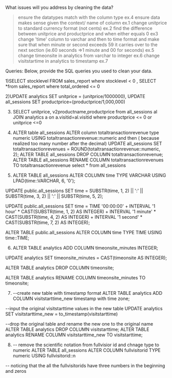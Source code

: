 What issues will you address by cleaning the data?
> ensure the datatypes match with the column type ex.4
> ensure data makes sense given the context/ name of column ex.1
> change unitprice to standard currency format (not cents) ex.2
> find the difference between unitprice and productprice and when either equals 0 ex3
> change 'time' column to varchar and then to time format and make sure that when minute or second exceeds 59 it carries over to the next section (ie.60 seconds =>1 minute and 00 for seconds) ex.5
> change timeonsite in analytics  from varchar to integer ex.6 
> change visitstartime in analytics to timestamp ex.7



Queries:
Below, provide the SQL queries you used to clean your data.

1)SELECT stocklevel FROM sales_report
where stocklevel < 0 ,
SELECT *from sales_report
where total_ordered <=  0 

2)UPDATE analytics
SET unitprice = (unitprice/1000000),
UPDATE all_sessions
SET productprice=(productprice/1,000,000)

3) SELECT unitprice, v2productname,productprice from all_sessions al
JOIN analytics a on a.visitid=al.visitid
where productprice <= 0 or unitprice <=0

4) ALTER table all_sessions
   ALTER column totaltransactionrevenue type  numeric
   USING totaltransactionrevenue::numeric
   and then ( because realized too many number after the decimal)
   UPDATE all_sessions
SET totaltransactionrevenues = ROUND(totaltransactionrevenue::numeric, 2);
ALTER TABLE all_sessions
DROP COLUMN totaltransactionrevenue;
ALTER TABLE all_sessions
RENAME COLUMN totaltransactionrevenues TO totaltransactionrevenue
select * from all_sessions

5) ALTER TABLE all_sessions
ALTER COLUMN time
TYPE VARCHAR
USING LPAD(time::VARCHAR, 6, '0');

UPDATE public.all_sessions
SET time = SUBSTR(time, 1, 2) || ':' || SUBSTR(time, 3, 2) || ':' || SUBSTR(time, 5, 2);

UPDATE public.all_sessions
SET time = TIME '00:00:00' + 
           INTERVAL '1 hour' * CAST(SUBSTR(time, 1, 2) AS INTEGER) +
           INTERVAL '1 minute' * CAST(SUBSTR(time, 4, 2) AS INTEGER) +
           INTERVAL '1 second' * CAST(SUBSTR(time, 7, 2) AS INTEGER);
		 
		   
ALTER TABLE public.all_sessions
ALTER COLUMN time TYPE TIME USING time::TIME;

6) ALTER TABLE analytics ADD COLUMN timeonsite_minutes INTEGER;

UPDATE analytics
SET timeonsite_minutes = CAST(timeonsite AS INTEGER);

ALTER TABLE analytics DROP COLUMN timeonsite;

ALTER TABLE analytics RENAME COLUMN timeonsite_minutes TO timeonsite;

7) --create new table with timestamp format
ALTER TABLE analytics ADD COLUMN visitstarttime_new timestamp with time zone;

--input the original visitstarttime values in the new table
UPDATE analytics
SET visitstarttime_new = to_timestamp(visitstarttime)

--drop the original table and rename the new one to the original name
ALTER TABLE analytics DROP COLUMN visitstarttime;
ALTER TABLE analytics RENAME COLUMN visitstarttime_new TO visitstarttime;

8) -- remove the scientific notation from fullvisior id and chnage type to numeric 
ALTER TABLE all_sessions ALTER COLUMN fullvisitorid TYPE numeric USING fullvisitorid::n

-- noticing that the all the fullvisitorids have three numbers in the beginning and zeros 
